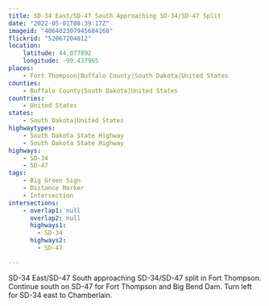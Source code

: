 ```yaml
---
title: SD-34 East/SD-47 South Approaching SD-34/SD-47 Split
date: "2022-05-01T08:39:17Z"
imageid: "406402307945684168"
flickrid: "52067204812"
location:
    latitude: 44.077892
    longitude: -99.437965
places:
    - Fort Thompson|Buffalo County|South Dakota|United States
counties:
    - Buffalo County|South Dakota|United States
countries:
    - United States
states:
    - South Dakota|United States
highwaytypes:
    - South Dakota State Highway
    - South Dakota State Highway
highways:
    - SD-34
    - SD-47
tags:
    - Big Green Sign
    - Distance Marker
    - Intersection
intersections:
    - overlap1: null
      overlap2: null
      highways1:
        - SD-34
      highways2:
        - SD-47

---
```

SD-34 East/SD-47 South approaching SD-34/SD-47 split in Fort Thompson.  Continue south on SD-47 for Fort Thompson and Big Bend Dam.  Turn left for SD-34 east to Chamberlain.